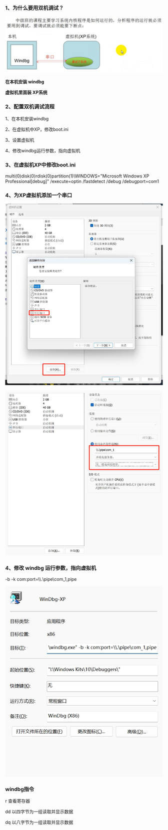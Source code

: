 ### 1、为什么要用双机调试？

![](../images/01/微信截图_20240205163803.png)

**在本机安装 windbg**

**虚拟机里面装 XP系统**



### 2、配置双机调试流程

1、在本机安装windbg

2、在虚拟机中XP，修改boot.ini

3、设置虚拟机

4、修改windbg运行参数，指向虚拟机



### 3、在虚拟机XP中修改boot.ini

multi(0)disk(0)rdisk(0)partition(1)\WINDOWS="Microsoft Windows XP Professional[debug]" /execute=optin /fastdetect /debug /debugport=com1



### 4、为XP虚拟机添加一个串口

![](../images/01/微信截图_20240205165049.png)

![](../images/01/微信截图_20240205165314.png)



### 4、修改 windbg  运行参数，指向虚拟机

-b -k com:port=\\\\.\pipe\com_1,pipe

![](../images/01/微信截图_20240205165831.png)



### windbg指令

r	查看寄存器

dd	以四字节为一组读取并显示数据

dq	以八字节为一组读取并显示数据
